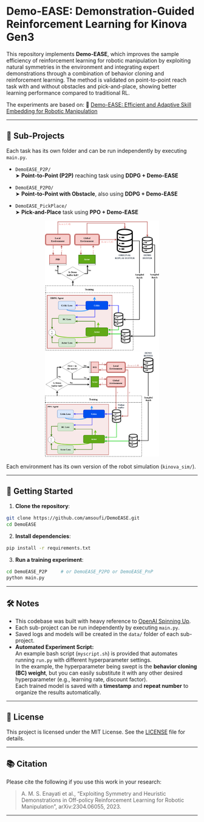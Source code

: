 # Demo-EASE: Demonstration-Guided Reinforcement Learning for Kinova Gen3

This repository implements **Demo-EASE**, which improves the sample efficiency of reinforcement learning for robotic manipulation by exploiting natural symmetries in the environment and integrating expert demonstrations through a combination of behavior cloning and reinforcement learning. The method is validated on point-to-point reach task with and without obstacles and pick-and-place, showing better learning performance compared to traditional RL.

The experiments are based on:
📄 [Demo-EASE: Efficient and Adaptive Skill Embedding for Robotic Manipulation](https://arxiv.org/pdf/2304.06055)

---

## 🧪 Sub-Projects

Each task has its own folder and can be run independently by executing `main.py`.

- `DemoEASE_P2P/`  
  ➤ **Point-to-Point (P2P)** reaching task using **DDPG + Demo-EASE**

- `DemoEASE_P2PO/`  
  ➤ **Point-to-Point with Obstacle**, also using **DDPG + Demo-EASE**

- `DemoEASE_PickPlace/`  
  ➤ **Pick-and-Place** task using **PPO + Demo-EASE**

<p align="center">
  <img src="assets/arch_ddpg.png" width="300px"/>
  <img src="assets/arch_ppo.png" width="300px"/>
</p>

Each environment has its own version of the robot simulation (`kinova_sim/`).

---

## 🚀 Getting Started

1. **Clone the repository**:
```bash
git clone https://github.com/amsoufi/DemoEASE.git
cd DemoEASE
```

2. **Install dependencies**:
```bash
pip install -r requirements.txt
```

3. **Run a training experiment**:
```bash
cd DemoEASE_P2P     # or DemoEASE_P2PO or DemoEASE_PnP
python main.py
```

---

## 🛠 Notes

- This codebase was built with heavy reference to [OpenAI Spinning Up](https://spinningup.openai.com/en/latest/).
- Each sub-project can be run independently by executing `main.py`.
- Saved logs and models will be created in the `data/` folder of each sub-project.
- **Automated Experiment Script:**  
  An example bash script (`myscript.sh`) is provided that automates running `run.py` with different hyperparameter settings.  
  In the example, the hyperparameter being swept is the **behavior cloning (BC) weight**, but you can easily substitute it with any other desired hyperparameter (e.g., learning rate, discount factor).  
  Each trained model is saved with a **timestamp** and **repeat number** to organize the results automatically.

---

## 📄 License

This project is licensed under the MIT License. See the [LICENSE](LICENSE) file for details.

---

## 📚 Citation

Please cite the following if you use this work in your research:

> A. M. S. Enayati et al., “Exploiting Symmetry and Heuristic Demonstrations in Off-policy Reinforcement Learning for Robotic Manipulation”, arXiv:2304.06055, 2023.

---
